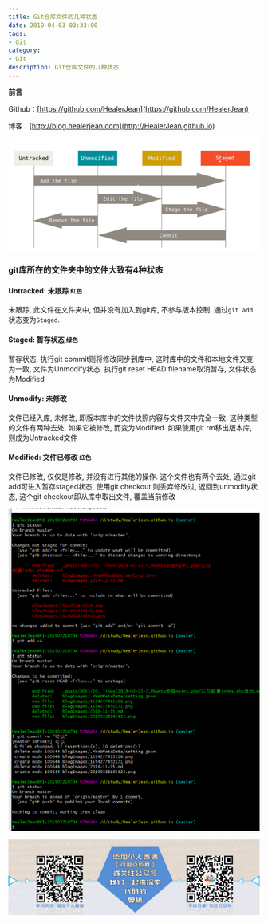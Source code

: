```yaml
---
title: Git仓库文件的几种状态
date: 2019-04-03 03:33:00
tags: 
- Git
category: 
- Git
description: Git仓库文件的几种状态
---
```


**前言**     

 Github：[https://github.com/HealerJean](https://github.com/HealerJean)         

 博客：[http://blog.healerjean.com](http://HealerJean.github.io)          



![1554280878812](https://raw.githubusercontent.com/HealerJean/HealerJean.github.io/master/blogImages/1554280878812.png)



### git库所在的文件夹中的文件大致有4种状态

#### Untracked:   未跟踪 `红色`

未跟踪, 此文件在文件夹中, 但并没有加入到git库, 不参与版本控制. 通过`git add` 状态变为`Staged`.

#### Staged: 暂存状态 `绿色`

暂存状态. 执行git commit则将修改同步到库中, 这时库中的文件和本地文件又变为一致, 文件为Unmodify状态. 执行git reset HEAD filename取消暂存, 文件状态为Modified

#### Unmodify:   未修改

文件已经入库, 未修改, 即版本库中的文件快照内容与文件夹中完全一致. 这种类型的文件有两种去处, 如果它被修改, 而变为Modified. 如果使用git rm移出版本库, 则成为Untracked文件

#### Modified: 文件已修改	`红色`

文件已修改, 仅仅是修改, 并没有进行其他的操作. 这个文件也有两个去处, 通过git add可进入暂存staged状态, 使用git checkout 则丢弃修改过, 返回到unmodify状态, 这个git checkout即从库中取出文件, 覆盖当前修改



![1554280822965](https://raw.githubusercontent.com/HealerJean/HealerJean.github.io/master/blogImages/1554280822965.png)



![ContactAuthor](https://raw.githubusercontent.com/HealerJean/HealerJean.github.io/master/assets/img/artical_bottom.jpg)



<!-- Gitalk 评论 start  -->

<link rel="stylesheet" href="https://unpkg.com/gitalk/dist/gitalk.css">
<script src="https://unpkg.com/gitalk@latest/dist/gitalk.min.js"></script> 
<div id="gitalk-container"></div>    
 <script type="text/javascript">
    var gitalk = new Gitalk({
		clientID: `1d164cd85549874d0e3a`,
		clientSecret: `527c3d223d1e6608953e835b547061037d140355`,
		repo: `HealerJean.github.io`,
		owner: 'HealerJean',
		admin: ['HealerJean'],
		id: 'JOhdr0qijvG7Spf4',
    });
    gitalk.render('gitalk-container');
</script> 

<!-- Gitalk end -->

